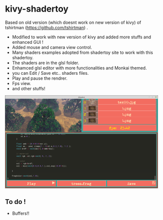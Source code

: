 # kivy-shadertoy

Based on old version (which doesnt work on new version of kivy) of tshirtman (https://github.com/tshirtman) . 
- Modified to work with new version of kivy and added more stuffs and enhanced GUI ! 
-  Added mouse and camera view control.
-  Many shaders examples adopted from shadertoy site to work with this shadertoy. 
-  The shaders are in the glsl folder.  
-  Enhamced glsl editor with more functionalities and Monkai themed.
-  you can Edit / Save etc.. shaders files.
-  Play and pause the rendrer.
-  Fps view.
-  and other stuffs! 
  
  ![Screenshot](img/shad.png)

  ## To do !
- Buffers!!
